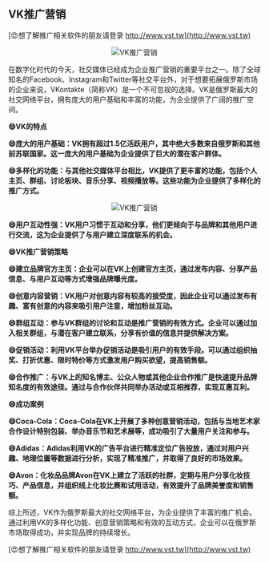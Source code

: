 ## **VK推广营销**

[😍想了解推广相关软件的朋友请登录 http://www.vst.tw](http://www.vst.tw)

 <center><img src="https://vst.tw/MP4/tuiguang/png/7.png" alt="VK推广营销"></center>

在数字化时代的今天，社交媒体已经成为企业推广营销的重要平台之一。除了全球知名的Facebook、Instagram和Twitter等社交平台外，对于想要拓展俄罗斯市场的企业来说，VKontakte（简称VK）是一个不可忽视的选择。VK是俄罗斯最大的社交网络平台，拥有庞大的用户基础和丰富的功能，为企业提供了广阔的推广空间。

**😄VK的特点**

**😄庞大的用户基础：VK拥有超过1.5亿活跃用户，其中绝大多数来自俄罗斯和其他前苏联国家。这一庞大的用户基础为企业提供了巨大的潜在客户群体。**

**😄多样化的功能：与其他社交媒体平台相比，VK提供了更丰富的功能，包括个人主页、群组、讨论板块、音乐分享、视频播放等。这些功能为企业提供了多样化的推广方式。**

 <center><img src="https://vst.tw/MP4/tuiguang/png/6.png" alt="VK推广营销"></center>

**😄用户互动性强：VK用户习惯于互动和分享，他们更倾向于与品牌和其他用户进行交流，这为企业提供了与用户建立深度联系的机会。**

**😄VK推广营销策略**

**😄建立品牌官方主页：企业可以在VK上创建官方主页，通过发布内容、分享产品信息、与用户互动等方式增强品牌曝光度。**

**😄创意内容营销：VK用户对创意内容有较高的接受度，因此企业可以通过发布有趣、富有创意的内容来吸引用户注意，增加粉丝互动。**

**😄群组互动：参与VK群组的讨论和互动是推广营销的有效方式。企业可以通过加入相关群组，与潜在客户建立联系，分享有价值的信息并提供解决方案。**

**😄促销活动：利用VK平台举办促销活动是吸引用户的有效手段。可以通过组织抽奖、打折优惠、限时特价等方式激发用户购买欲望，提高销售额。**

**😄合作推广：与VK上的知名博主、公众人物或其他企业合作推广是快速提升品牌知名度的有效途径。通过与合作伙伴共同举办活动或互相推荐，实现互惠互利。**

**😄成功案例**

**😄Coca-Cola：Coca-Cola在VK上开展了多种创意营销活动，包括与当地艺术家合作设计特别包装、举办音乐节和艺术展等，成功吸引了大量用户关注和参与。**

**😄Adidas：Adidas利用VK的广告平台进行精准定位广告投放，通过对用户兴趣、地理位置等数据进行分析，实现了精准推广，并取得了良好的市场效果。**

**😄Avon：化妆品品牌Avon在VK上建立了活跃的社群，定期与用户分享化妆技巧、产品信息，并组织线上化妆比赛和试用活动，有效提升了品牌美誉度和销售额。**

综上所述，VK作为俄罗斯最大的社交网络平台，为企业提供了丰富的推广机会。通过利用VK的多样化功能、创意营销策略和有效的互动方式，企业可以在俄罗斯市场取得成功，并实现品牌的持续增长。

[😍想了解推广相关软件的朋友请登录 http://www.vst.tw](http://www.vst.tw)



